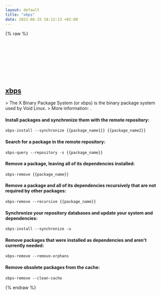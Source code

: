 ```yaml
---
layout: default
title: "xbps"
date: 2021-06-25 18:12:13 +02:00
---
```

{% raw %}
<h2 id="xbps">
  <a href="/en/linux/xbps.html">xbps</a> <a href="#xbps"><svg class="icon">
    <use href="/assets/images/unicode_sprite.svg#link" />
  </svg></a>
</h2>
> The X Binary Package System (or xbps) is the binary package system used by Void Linux.
> More information: <https://github.com/void-linux/xbps>.

#### Install packages and synchronize them with the remote repository:
```shell
xbps-install --synchronize {{package_name1}} {{package_name2}}
```
#### Search for a package in the remote repository:
```shell
xbps-query --repository -s {{package_name}}
```
#### Remove a package, leaving all of its dependencies installed:
```shell
xbps-remove {{package_name}}
```
#### Remove a package and all of its dependencies recursively that are not required by other packages:
```shell
xbps-remove --recursive {{package_name}}
```
#### Synchronize your repository databases and update your system and dependencies:
```shell
xbps-install --synchronize -u
```
#### Remove packages that were installed as dependencies and aren't currently needed:
```shell
xbps-remove --remove-orphans
```
#### Remove obsolete packages from the cache:
```shell
xbps-remove --clean-cache
```
{% endraw %}